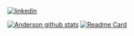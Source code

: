 [![linkedin](https://img.shields.io/badge/LinkedIn-0077B5?style=for-the-badge&logo=linkedin&logoColor=white)](https://www.linkedin.com/in/anderson-vieira-da-rosa-2329a11a0)

[![Anderson github stats](https://github-readme-stats.vercel.app/api/top-langs/?username=AndersonVieir4&hide_progress=true)](https://github.com/AndersonVieir4/github-readme-stats) [![Readme Card](https://github-readme-stats.vercel.app/api/pin/?username=AndersonVieir&repo=github-readme-stats)](https://github.com/AndersonVieir/github-readme-stats)
